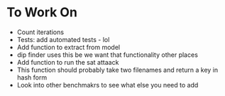 # To Work On

 - Count iterations
 - Tests: add automated tests - lol
 - Add function to extract from model
  - dip finder uses this be we want that functionality other places
 - Add function to run the sat attaack
  - This function should probably take two filenames and return a key
    in hash form
 - Look into other benchmakrs to see what else you need to add
